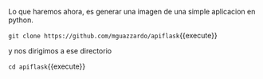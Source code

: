 Lo que haremos ahora, es generar una imagen de una simple aplicacion en python.

`git clone https://github.com/mguazzardo/apiflask`{{execute}}

y nos dirigimos a ese directorio

`cd apiflask`{{execute}}
